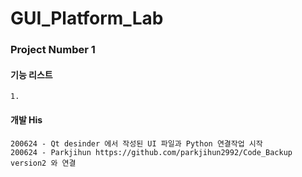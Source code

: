 # GUI_Platform_Lab


### Project Number 1

#### 기능 리스트
    1.  
#### 개발 His
    200624 - Qt desinder 에서 작성된 UI 파일과 Python 연결작업 시작
    200624 - Parkjihun https://github.com/parkjihun2992/Code_Backup version2 와 연결

